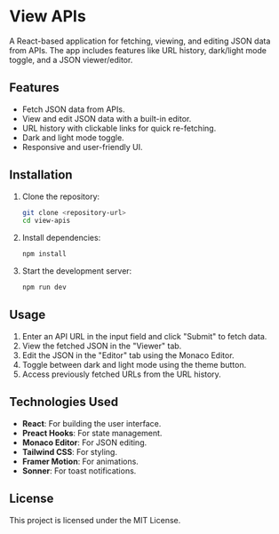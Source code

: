 # View APIs

A React-based application for fetching, viewing, and editing JSON data from APIs. The app includes features like URL history, dark/light mode toggle, and a JSON viewer/editor.

## Features

- Fetch JSON data from APIs.
- View and edit JSON data with a built-in editor.
- URL history with clickable links for quick re-fetching.
- Dark and light mode toggle.
- Responsive and user-friendly UI.

## Installation

1. Clone the repository:
   ```bash
   git clone <repository-url>
   cd view-apis
   ```

2. Install dependencies:
   ```bash
   npm install
   ```

3. Start the development server:
   ```bash
   npm run dev
   ```

## Usage

1. Enter an API URL in the input field and click "Submit" to fetch data.
2. View the fetched JSON in the "Viewer" tab.
3. Edit the JSON in the "Editor" tab using the Monaco Editor.
4. Toggle between dark and light mode using the theme button.
5. Access previously fetched URLs from the URL history.

## Technologies Used

- **React**: For building the user interface.
- **Preact Hooks**: For state management.
- **Monaco Editor**: For JSON editing.
- **Tailwind CSS**: For styling.
- **Framer Motion**: For animations.
- **Sonner**: For toast notifications.

## License

This project is licensed under the MIT License.
